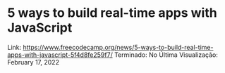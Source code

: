 # 5 ways to build real-time apps with JavaScript

Link: https://www.freecodecamp.org/news/5-ways-to-build-real-time-apps-with-javascript-5f4d8fe259f7/
Terminado: No
Última Visualização: February 17, 2022